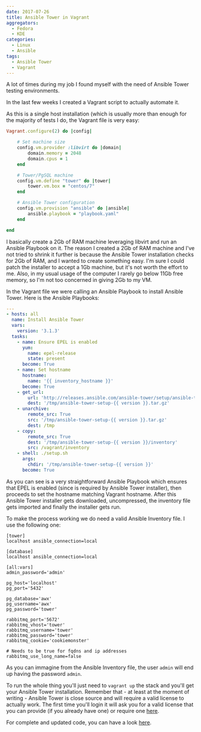 ```yaml
---
date: 2017-07-26
title: Ansible Tower in Vagrant
aggregators:
  - Fedora
  - KDE
categories:
  - Linux
  - Ansible
tags:
  - Ansible Tower
  - Vagrant
---
```


A lot of times during my job I found myself with the need of Ansible Tower testing environments.

In the last few weeks I created a Vagrant script to actually automate it.

As this is a single host installation (which is usually more than enough for the majority of tests I do, the Vagrant file is very easy:

~~~ruby
Vagrant.configure(2) do |config|

    # Set machine size
    config.vm.provider :libvirt do |domain|
        domain.memory = 2048
        domain.cpus = 1
    end

    # Tower/PgSQL machine
    config.vm.define "tower" do |tower|
        tower.vm.box = "centos/7"
    end

    # Ansible Tower configuration
    config.vm.provision "ansible" do |ansible|
        ansible.playbook = "playbook.yaml"
    end

end
~~~

I basically create a 2Gb of RAM machine leveraging libvirt and run an Ansible Playbook on it.
The reason I created a 2Gb of RAM machine and I've not tried to shrink it further is because the Ansible Tower installation checks for 2Gb of RAM, and I wanted to create something easy.
I'm sure I could patch the installer to accept a 1Gb machine, but it's not worth the effort to me. Also, in my usual usage of the computer I rarely go below 11Gb free memory, so I'm not too concerned in giving 2Gb to my VM.

In the Vagrant file we were calling an Ansible Playbook to install Ansible Tower.
Here is the Ansible Playbooks:

~~~yaml
---
- hosts: all
  name: Install Ansible Tower
  vars:
    version: '3.1.3'
  tasks:
    - name: Ensure EPEL is enabled
      yum:
        name: epel-release
        state: present
      become: True
    - name: Set hostname
      hostname:
        name: '{{ inventory_hostname }}' 
      become: True
    - get_url:
        url: 'http://releases.ansible.com/ansible-tower/setup/ansible-tower-setup-{{ version }}.tar.gz'
        dest: '/tmp/ansible-tower-setup-{{ version }}.tar.gz'
    - unarchive:
        remote_src: True
        src: '/tmp/ansible-tower-setup-{{ version }}.tar.gz'
        dest: /tmp
    - copy:
        remote_src: True
        dest: '/tmp/ansible-tower-setup-{{ version }}/inventory'
        src: /vagrant/inventory
    - shell: ./setup.sh
      args:
        chdir: '/tmp/ansible-tower-setup-{{ version }}'
      become: True
~~~

As you can see is a very straightforward Ansible Playbook which ensures that EPEL is enabled (since is required by Ansible Tower installer), then proceeds to set the hostname matching Vagrant hostname.
After this Ansible Tower installer gets downloaded, uncompressed, the inventory file gets imported and finally the installer gets run.

To make the process working we do need a valid Ansible Inventory file.
I use the following one:

~~~
[tower]
localhost ansible_connection=local

[database]
localhost ansible_connection=local

[all:vars]
admin_password='admin'

pg_host='localhost'
pg_port='5432'

pg_database='awx'
pg_username='awx'
pg_password='tower'

rabbitmq_port='5672'
rabbitmq_vhost='tower'
rabbitmq_username='tower'
rabbitmq_password='tower'
rabbitmq_cookie='cookiemonster'

# Needs to be true for fqdns and ip addresses
rabbitmq_use_long_name=false
~~~

As you can immagine from the Ansible Inventory file, the user `admin` will end up having the password `admin`.

To run the whole thing you'll just need to `vagrant up` the stack and you'll get your Ansible Tower installation.
Remember that - at least at the moment of writing - Ansible Tower is close source and will require a valid license to actually work.
The first time you'll login it will ask you for a valid license that you can provide (if you already have one) or require one [here](https://www.ansible.com/license).

For complete and updated code, you can have a look [here](https://github.com/Fale/vagrant/tree/master/tower-single).
